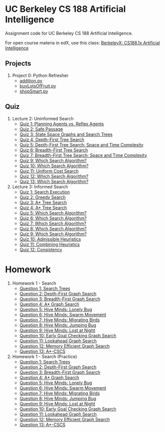# UC Berkeley CS 188 Artificial Intelligence
Assignment code for UC Berkeley CS 188 Artificial Intelligence.

For open course materia in edX, use this class: [BerkeleyX: CS188.1x
Artificial Intelligence](https://courses.edx.org/courses/BerkeleyX/CS188.1x-4/1T2015/course/)

## Projects
1. Project 0: Python Refresher
   * [addition.py](./Projects/Project0-PythonRefresher/addition.py)
   * [buyLotsOfFruit.py](./Projects/Project0-PythonRefresher/buyLotsOfFruit.py)
   * [shopSmart.py](./Projects/Project0-PythonRefresher/shopSmart.py)

## Quiz
1. Lecture 2: Uninformed Search
   * [Quiz 1: Planning Agents vs. Reflex Agents](./Quizzes/Lecture2-UninformedSearch/Quiz01-PlanningAgentsVsReflexAgents.pdf)
   * [Quiz 2: Safe Passage](./Quizzes/Lecture2-UninformedSearch/Quiz02-SafePassage.pdf)
   * [Quiz 3: State Space Graphs and Search Trees](./Quizzes/Lecture2-UninformedSearch/Quiz03-StateSpaceGraphsAndSearchTrees.pdf)
   * [Quiz 4: Depth-First Tree Search](./Quizzes/Lecture2-UninformedSearch/Quiz04-DepthFirstTreeSearch.pdf)
   * [Quiz 5: Depth-First Tree Search: Space and Time Complexity](./Quizzes/Lecture2-UninformedSearch/Quiz05-DepthFirstTreeSearch-SpaceAndTimeComplexity.pdf)
   * [Quiz 6: Breadth-First Tree Search](./Quizzes/Lecture2-UninformedSearch/Quiz06-BreadthFirstTreeSearch.pdf)
   * [Quiz 7: Breadth-First Tree Search: Space and Time Complexity](./Quizzes/Lecture2-UninformedSearch/Quiz07-BreadthFirstTreeSearch-SpaceAndTimeComplexity.pdf)
   * [Quiz 9: Which Search Algorithm?](./Quizzes/Lecture2-UninformedSearch/Quiz09-WhichSearchAlgorithm.pdf)
   * [Quiz 10: Which Search Algorithm?](./Quizzes/Lecture2-UninformedSearch/Quiz10-WhichSearchAlgorithm.pdf)
   * [Quiz 11: Uniform Cost Search](./Quizzes/Lecture2-UninformedSearch/Quiz11-UniformCostSearch.pdf)
   * [Quiz 12: Which Search Algorithm?](./Quizzes/Lecture2-UninformedSearch/Quiz12-WhichSearchAlgorithm.pdf)
   * [Quiz 13: Which Search Algorithm?](./Quizzes/Lecture2-UninformedSearch/Quiz13-WhichSearchAlgorithm.pdf)
2. Lecture 3: Informed Search
   * [Quiz 1: Search Execution](./Quizzes/Lecture3-InformedSearch/Quiz01-SearchExecution.pdf)
   * [Quiz 2: Greedy Search](./Quizzes/Lecture3-InformedSearch/Quiz02-GreedySearch.pdf)
   * [Quiz 3: A* Tree Search](./Quizzes/Lecture3-InformedSearch/Quiz03-AStarTreeSearch.pdf)
   * [Quiz 4: A* Tree Search](./Quizzes/Lecture3-InformedSearch/Quiz04-AStarTreeSearch.pdf)
   * [Quiz 5: Which Search Algorithm?](./Quizzes/Lecture3-InformedSearch/Quiz05-WhichSearchAlgorithm.pdf)
   * [Quiz 6: Which Search Algorithm?](./Quizzes/Lecture3-InformedSearch/Quiz06-WhichSearchAlgorithm.pdf)
   * [Quiz 7: Which Search Algorithm?](./Quizzes/Lecture3-InformedSearch/Quiz07-WhichSearchAlgorithm.pdf)
   * [Quiz 8: Which Search Algorithm?](./Quizzes/Lecture3-InformedSearch/Quiz08-WhichSearchAlgorithm.pdf)
   * [Quiz 9: Which Search Algorithm?](./Quizzes/Lecture3-InformedSearch/Quiz09-WhichSearchAlgorithm.pdf)
   * [Quiz 10: Admissible Heuristics](./Quizzes/Lecture3-InformedSearch/Quiz10-AdmissibleHeuristics.pdf)
   * [Quiz 11: Combining Heuristics](./Quizzes/Lecture3-InformedSearch/Quiz11-CombiningHeuristics.pdf)
   * [Quiz 12: Consistency](./Quizzes/Lecture3-InformedSearch/Quiz12-Consistency.pdf)

# Homework
1. Homework 1 - Search
   * [Question 1: Search Trees](./Homeworks/Homework1-Search/Question01-SearchTrees.pdf)
   * [Question 2: Depth-First Graph Search](./Homeworks/Homework1-Search/Question02-DepthFirstGraphSearch.pdf)
   * [Question 3: Breadth-First Graph Search](./Homeworks/Homework1-Search/Question03-BreadthFirstGraphSearch.pdf)
   * [Question 4: A* Graph Search](./Homeworks/Homework1-Search/Question04-AStarGraphSearch.pdf)
   * [Question 5: Hive Minds: Lonely Bug](./Homeworks/Homework1-Search/Question05-HiveMinds-LonelyBug.pdf)
   * [Question 6: Hive Minds: Swarm Movement](./Homeworks/Homework1-Search/Question06-HiveMinds-SwarmMovement.pdf)
   * [Question 7: Hive Minds: Migrating Birds](./Homeworks/Homework1-Search/Question07-HiveMinds-MigratingBirds.pdf)
   * [Question 8: Hive Minds: Jumping Bug](./Homeworks/Homework1-Search/Question08-HiveMinds-JumpingBug.pdf)
   * [Question 9: Hive Minds: Lost at Night](./Homeworks/Homework1-Search/Question09-HiveMinds-LostAtNight.pdf)
   * [Question 10: Early Goal Checking Graph Search](./Homeworks/Homework1-Search/Question10-EarlyGoalCheckingGraphSearch.pdf)
   * [Question 11: Lookahead Graph Search](./Homeworks/Homework1-Search/Question11-LookaheadGraphSearch.pdf)
   * [Question 12: Memory Efficient Graph Search](./Homeworks/Homework1-Search/Question12-MemoryEfficientGraphSearch.pdf)
   * [Question 13: A*-CSCS](./Homeworks/Homework1-Search/Question13-AStarCSCS.pdf)
2. Homework 1 - Search (Practice)
   * [Question 1: Search Trees](./Homeworks/Homework1-Search(Practice)/Question01-SearchTrees.pdf)
   * [Question 2: Depth-First Graph Search](./Homeworks/Homework1-Search(Practice)/Question02-DepthFirstGraphSearch.pdf)
   * [Question 3: Breadth-First Graph Search](./Homeworks/Homework1-Search(Practice)/Question03-BreadthFirstGraphSearch.pdf)
   * [Question 4: A* Graph Search](./Homeworks/Homework1-Search(Practice)/Question04-AStarGraphSearch.pdf)
   * [Question 5: Hive Minds: Lonely Bug](./Homeworks/Homework1-Search(Practice)/Question05-HiveMinds-LonelyBug.pdf)
   * [Question 6: Hive Minds: Swarm Movement](./Homeworks/Homework1-Search(Practice)/Question06-HiveMinds-SwarmMovement.pdf)
   * [Question 7: Hive Minds: Migrating Birds](./Homeworks/Homework1-Search(Practice)/Question07-HiveMinds-MigratingBirds.pdf)
   * [Question 8: Hive Minds: Jumping Bug](./Homeworks/Homework1-Search(Practice)/Question08-HiveMinds-JumpingBug.pdf)
   * [Question 9: Hive Minds: Lost at Night](./Homeworks/Homework1-Search(Practice)/Question09-HiveMinds-LostAtNight.pdf)
   * [Question 10: Early Goal Checking Graph Search](./Homeworks/Homework1-Search(Practice)/Question10-EarlyGoalCheckingGraphSearch.pdf)
   * [Question 11: Lookahead Graph Search](./Homeworks/Homework1-Search(Practice)/Question11-LookaheadGraphSearch.pdf)
   * [Question 12: Memory Efficient Graph Search](./Homeworks/Homework1-Search(Practice)/Question12-MemoryEfficientGraphSearch.pdf)
   * [Question 13: A*-CSCS](./Homeworks/Homework1-Search(Practice)/Question13-AStarCSCS.pdf)
